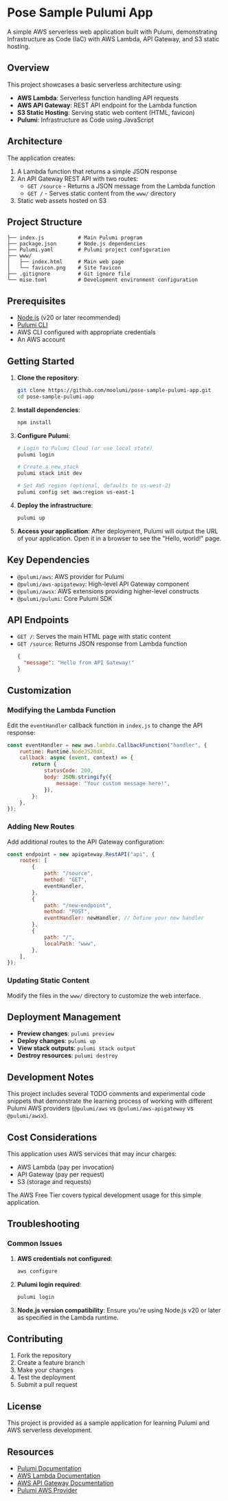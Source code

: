 # Pose Sample Pulumi App

A simple AWS serverless web application built with Pulumi, demonstrating Infrastructure as Code (IaC) with AWS Lambda, API Gateway, and S3 static hosting.

## Overview

This project showcases a basic serverless architecture using:

- **AWS Lambda**: Serverless function handling API requests
- **AWS API Gateway**: REST API endpoint for the Lambda function
- **S3 Static Hosting**: Serving static web content (HTML, favicon)
- **Pulumi**: Infrastructure as Code using JavaScript

## Architecture

The application creates:

1. A Lambda function that returns a simple JSON response
2. An API Gateway REST API with two routes:
   - `GET /source` - Returns a JSON message from the Lambda function
   - `GET /` - Serves static content from the `www/` directory
3. Static web assets hosted on S3

## Project Structure

```
├── index.js           # Main Pulumi program
├── package.json       # Node.js dependencies
├── Pulumi.yaml        # Pulumi project configuration
├── www/
│   ├── index.html     # Main web page
│   └── favicon.png    # Site favicon
├── .gitignore         # Git ignore file
└── mise.toml          # Development environment configuration
```

## Prerequisites

- [Node.js](https://nodejs.org/) (v20 or later recommended)
- [Pulumi CLI](https://www.pulumi.com/docs/get-started/install/)
- AWS CLI configured with appropriate credentials
- An AWS account

## Getting Started

1. **Clone the repository**:
   ```bash
   git clone https://github.com/moolumi/pose-sample-pulumi-app.git
   cd pose-sample-pulumi-app
   ```

2. **Install dependencies**:
   ```bash
   npm install
   ```

3. **Configure Pulumi**:
   ```bash
   # Login to Pulumi Cloud (or use local state)
   pulumi login
   
   # Create a new stack
   pulumi stack init dev
   
   # Set AWS region (optional, defaults to us-west-2)
   pulumi config set aws:region us-east-1
   ```

4. **Deploy the infrastructure**:
   ```bash
   pulumi up
   ```

5. **Access your application**:
   After deployment, Pulumi will output the URL of your application. Open it in a browser to see the "Hello, world!" page.

## Key Dependencies

- `@pulumi/aws`: AWS provider for Pulumi
- `@pulumi/aws-apigateway`: High-level API Gateway component
- `@pulumi/awsx`: AWS extensions providing higher-level constructs
- `@pulumi/pulumi`: Core Pulumi SDK

## API Endpoints

- `GET /`: Serves the main HTML page with static content
- `GET /source`: Returns JSON response from Lambda function
  ```json
  {
    "message": "Hello from API Gateway!"
  }
  ```

## Customization

### Modifying the Lambda Function

Edit the `eventHandler` callback function in `index.js` to change the API response:

```javascript
const eventHandler = new aws.lambda.CallbackFunction("handler", {
    runtime: Runtime.NodeJS20dX,
    callback: async (event, context) => {
        return {
            statusCode: 200,
            body: JSON.stringify({
                message: "Your custom message here!",
            }),
        };
    },
});
```

### Adding New Routes

Add additional routes to the API Gateway configuration:

```javascript
const endpoint = new apigateway.RestAPI("api", {
    routes: [
        {
            path: "/source",
            method: "GET",
            eventHandler,
        },
        {
            path: "/new-endpoint",
            method: "POST",
            eventHandler: newHandler, // Define your new handler
        },
        {
            path: "/",
            localPath: "www",
        },
    ],
});
```

### Updating Static Content

Modify the files in the `www/` directory to customize the web interface.

## Deployment Management

- **Preview changes**: `pulumi preview`
- **Deploy changes**: `pulumi up`
- **View stack outputs**: `pulumi stack output`
- **Destroy resources**: `pulumi destroy`

## Development Notes

This project includes several TODO comments and experimental code snippets that demonstrate the learning process of working with different Pulumi AWS providers (`@pulumi/aws` vs `@pulumi/aws-apigateway` vs `@pulumi/awsx`).

## Cost Considerations

This application uses AWS services that may incur charges:
- AWS Lambda (pay per invocation)
- API Gateway (pay per request)
- S3 (storage and requests)

The AWS Free Tier covers typical development usage for this simple application.

## Troubleshooting

### Common Issues

1. **AWS credentials not configured**:
   ```bash
   aws configure
   ```

2. **Pulumi login required**:
   ```bash
   pulumi login
   ```

3. **Node.js version compatibility**:
   Ensure you're using Node.js v20 or later as specified in the Lambda runtime.

## Contributing

1. Fork the repository
2. Create a feature branch
3. Make your changes
4. Test the deployment
5. Submit a pull request

## License

This project is provided as a sample application for learning Pulumi and AWS serverless development.

## Resources

- [Pulumi Documentation](https://www.pulumi.com/docs/)
- [AWS Lambda Documentation](https://docs.aws.amazon.com/lambda/)
- [AWS API Gateway Documentation](https://docs.aws.amazon.com/apigateway/)
- [Pulumi AWS Provider](https://www.pulumi.com/registry/packages/aws/)